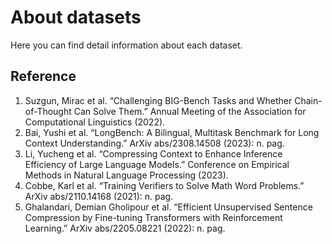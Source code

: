 # About datasets

Here you can find detail information about each dataset.

## Reference

1. Suzgun, Mirac et al. “Challenging BIG-Bench Tasks and Whether Chain-of-Thought Can Solve Them.” Annual Meeting of the Association for Computational Linguistics (2022).
2. Bai, Yushi et al. “LongBench: A Bilingual, Multitask Benchmark for Long Context Understanding.” ArXiv abs/2308.14508 (2023): n. pag.
3. Li, Yucheng et al. “Compressing Context to Enhance Inference Efficiency of Large Language Models.” Conference on Empirical Methods in Natural Language Processing (2023).
4. Cobbe, Karl et al. “Training Verifiers to Solve Math Word Problems.” ArXiv abs/2110.14168 (2021): n. pag.
5. Ghalandari, Demian Gholipour et al. “Efficient Unsupervised Sentence Compression by Fine-tuning Transformers with Reinforcement Learning.” ArXiv abs/2205.08221 (2022): n. pag.
